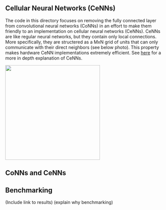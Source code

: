 ## Cellular Neural Networks (CeNNs)
The code in this directory focuses on removing the fully connected layer from
convolutional neural networks (CoNNs) in an effort to make them friendly to an 
implementation on cellular neural networks (CeNNs).  CeNNs are like regular neural
networks, but they contain only local connections.  More specifically, they are
structered as a MxN grid of units that can only communicate with their direct
neighbors (see below photo). This property makes hardware CeNN implementations
extremely efficient. See 
[here](http://www.scholarpedia.org/article/Cellular_neural_network) for a more in
depth explanation of CeNNs.

<img src="http://www.scholarpedia.org/w/images/6/64/CNN_2D.png" width="300">

## CoNNs and CeNNs

## Benchmarking
(Include link to results) (explain why benchmarking)
